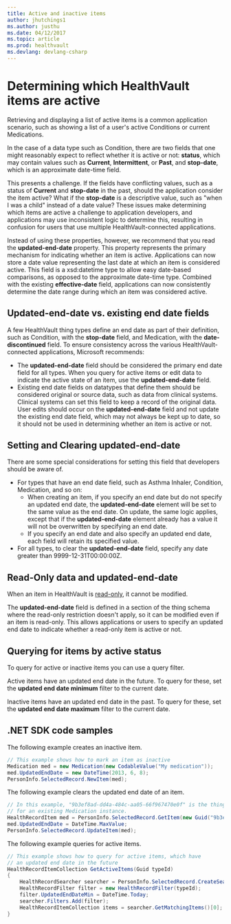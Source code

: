 ```yaml
---
title: Active and inactive items
author: jhutchings1
ms.author: justhu
ms.date: 04/12/2017
ms.topic: article
ms.prod: healthvault
ms.devlang: devlang-csharp
---
```


# Determining which HealthVault items are active

Retrieving and displaying a list of active items is a common application scenario, such as showing a list of a user's active Conditions or current Medications. 

In the case of a data type such as Condition, there are two fields that one might reasonably expect to reflect whether it is active or not: **status**, which may contain values such as **Current**, **Intermittent**, or **Past**, and **stop-date**, which is an approximate date-time field. 

This presents a challenge. If the fields have conflicting values, such as a status of **Current** and **stop-date** in the past, should the application consider the item active? What if the **stop-date** is a descriptive value, such as "when I was a child" instead of a date value? These issues make determining which items are active a challenge to application developers, and applications may use inconsistent logic to determine this, resulting in confusion for users that use multiple HealthVault-connected applications.

Instead of using these properties, however, we recommend that you read the **updated-end-date** property. This property represents the primary mechanism for indicating whether an item is active. Applications can now store a date value representing the last date at which an item is considered active. This field is a xsd:datetime type to allow easy date-based comparisons, as opposed to the approximate date-time type. Combined with the existing **effective-date** field, applications can now consistently determine the date range during which an item was considered active.

## Updated-end-date vs. existing end date fields

A few HealthVault thing types define an end date as part of their definition, such as Condition, with the **stop-date** field, and Medication, with the **date-discontinued** field. To ensure consistency across the various HealthVault-connected applications, Microsoft recommends: 
- The **updated-end-date** field should be considered the primary end date field for all types. When you query for active items or edit data to indicate the active state of an item, use the **updated-end-date** field.
- Existing end date fields on datatypes that define them should be considered original or source data, such as data from clinical systems. Clinical systems can set this field to keep a record of the original data. User edits should occur on the **updated-end-date** field and not update the existing end date field, which may not always be kept up to date, so it should not be used in determining whether an item is active or not.

## Setting and Clearing updated-end-date
There are some special considerations for setting this field that developers should be aware of.
- For types that have an end date field, such as Asthma Inhaler, Condition, Medication, and so on:
    - When creating an item, if you specify an end date but do not specify an updated end date, the **updated-end-date** element will be set to the same value as the end date. On update, the same logic applies, except that if the **updated-end-date** element already has a value it will not be overwritten by specifying an end date.
    - If you specify an end date and also specify an updated end date, each field will retain its specified value.
- For all types, to clear the **updated-end-date** field, specify any date greater than <span class="literalValue">9999-12-31T00:00:00Z</span>.

## Read-Only data and updated-end-date

When an item in HealthVault is [read-only](read-only-data.md), it cannot be modified. 

The **updated-end-date** field is defined in a section of the thing schema where the read-only restriction doesn't apply, so it can be modified even if an item is read-only. This allows applications or users to specify an updated end date to indicate whether a read-only item is active or not.

## Querying for items by active status

To query for active or inactive items you can use a query filter.

Active items have an updated end date in the future. To query for these, set the **updated end date minimum** filter to the current date.

Inactive items have an updated end date in the past. To query for these, set the **updated end date maximum** filter to the current date.

## .NET SDK code samples
The following example creates an inactive item.

```c#
// This example shows how to mark an item as inactive 
Medication med = new Medication(new CodableValue("My medication"));
med.UpdatedEndDate = new DateTime(2013, 6, 8); 
PersonInfo.SelectedRecord.NewItem(med);
```

The following example clears the updated end date of an item.

```c#
// In this example, "9b3ef8ad-dd4a-484c-aa05-66f967470e0f" is the thing id 
// for an existing Medication instance. 
HealthRecordItem med = PersonInfo.SelectedRecord.GetItem(new Guid("9b3ef8ad-dd4a-484c-aa05-66f967470e0f"));
med.UpdatedEndDate = DateTime.MaxValue;
PersonInfo.SelectedRecord.UpdateItem(med);
```

The following example queries for active items.

```c#
// This example shows how to query for active items, which have 
// an updated end date in the future 
HealthRecordItemCollection GetActiveItems(Guid typeId) 
{    
    HealthRecordSearcher searcher = PersonInfo.SelectedRecord.CreateSearcher();    
    HealthRecordFilter filter = new HealthRecordFilter(typeId);    
    filter.UpdatedEndDateMin = DateTime.Today;     
    searcher.Filters.Add(filter);    
    HealthRecordItemCollection items = searcher.GetMatchingItems()[0];
}
```
